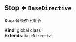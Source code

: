 <a name="Stop"></a>

## Stop ⇐ <code>BaseDirective</code>
Stop 音频停止指令

**Kind**: global class  
**Extends**: <code>BaseDirective</code>  
